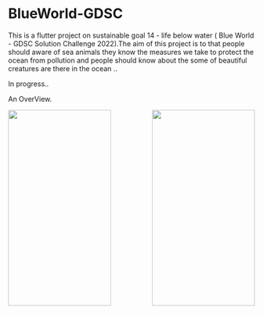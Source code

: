 # BlueWorld-GDSC
This is a flutter project on sustainable goal 14 - life below water ( Blue World - GDSC Solution Challenge 2022).The aim of this project is to that people should aware of sea animals they know the measures we take to protect the ocean from pollution and people should know about the some of  beautiful creatures are there in the ocean ..

In progress..

An OverView.

<img src = "https://user-images.githubusercontent.com/98549505/160855446-b3c0e3c0-d46d-481f-b2f2-61c9575ccf41.jpg" width="210" height = "400" /> <img align = "right" src = "https://user-images.githubusercontent.com/98549505/160855011-c60a8810-f373-4169-b5d3-987cb90035c0.jpg" width="210" height = "400" />
